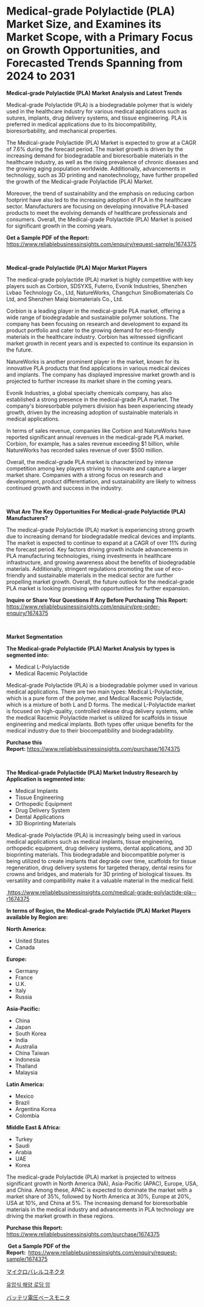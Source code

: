 <p><h1>Medical-grade Polylactide (PLA) Market Size, and Examines its Market Scope, with a Primary Focus on Growth Opportunities, and Forecasted Trends Spanning from 2024 to 2031</h1></p><p><strong>Medical-grade Polylactide (PLA) Market Analysis and Latest Trends</strong></p>
<p><p>Medical-grade Polylactide (PLA) is a biodegradable polymer that is widely used in the healthcare industry for various medical applications such as sutures, implants, drug delivery systems, and tissue engineering. PLA is preferred in medical applications due to its biocompatibility, bioresorbability, and mechanical properties.</p><p>The Medical-grade Polylactide (PLA) Market is expected to grow at a CAGR of 7.6% during the forecast period. The market growth is driven by the increasing demand for biodegradable and bioresorbable materials in the healthcare industry, as well as the rising prevalence of chronic diseases and the growing aging population worldwide. Additionally, advancements in technology, such as 3D printing and nanotechnology, have further propelled the growth of the Medical-grade Polylactide (PLA) Market.</p><p>Moreover, the trend of sustainability and the emphasis on reducing carbon footprint have also led to the increasing adoption of PLA in the healthcare sector. Manufacturers are focusing on developing innovative PLA-based products to meet the evolving demands of healthcare professionals and consumers. Overall, the Medical-grade Polylactide (PLA) Market is poised for significant growth in the coming years.</p></p>
<p><strong>Get a Sample PDF of the Report:&nbsp;</strong> <a href="https://www.reliablebusinessinsights.com/enquiry/request-sample/1674375">https://www.reliablebusinessinsights.com/enquiry/request-sample/1674375</a></p>
<p>&nbsp;</p>
<p><strong>Medical-grade Polylactide (PLA) Major Market Players</strong></p>
<p><p>The medical-grade polylactide (PLA) market is highly competitive with key players such as Corbion, SDSYXS, Futerro, Evonik Industries, Shenzhen Lvbao Technology Co., Ltd, NatureWorks, Changchun SinoBiomaterials Co Ltd, and Shenzhen Maiqi biomaterials Co., Ltd. </p><p>Corbion is a leading player in the medical-grade PLA market, offering a wide range of biodegradable and sustainable polymer solutions. The company has been focusing on research and development to expand its product portfolio and cater to the growing demand for eco-friendly materials in the healthcare industry. Corbion has witnessed significant market growth in recent years and is expected to continue its expansion in the future.</p><p>NatureWorks is another prominent player in the market, known for its innovative PLA products that find applications in various medical devices and implants. The company has displayed impressive market growth and is projected to further increase its market share in the coming years.</p><p>Evonik Industries, a global specialty chemicals company, has also established a strong presence in the medical-grade PLA market. The company's bioresorbable polymers division has been experiencing steady growth, driven by the increasing adoption of sustainable materials in medical applications.</p><p>In terms of sales revenue, companies like Corbion and NatureWorks have reported significant annual revenues in the medical-grade PLA market. Corbion, for example, has a sales revenue exceeding $1 billion, while NatureWorks has recorded sales revenue of over $500 million.</p><p>Overall, the medical-grade PLA market is characterized by intense competition among key players striving to innovate and capture a larger market share. Companies with a strong focus on research and development, product differentiation, and sustainability are likely to witness continued growth and success in the industry.</p></p>
<p>&nbsp;</p>
<p><strong>What Are The Key Opportunities For Medical-grade Polylactide (PLA) Manufacturers?</strong></p>
<p><p>The medical-grade Polylactide (PLA) market is experiencing strong growth due to increasing demand for biodegradable medical devices and implants. The market is expected to continue to expand at a CAGR of over 11% during the forecast period. Key factors driving growth include advancements in PLA manufacturing technologies, rising investments in healthcare infrastructure, and growing awareness about the benefits of biodegradable materials. Additionally, stringent regulations promoting the use of eco-friendly and sustainable materials in the medical sector are further propelling market growth. Overall, the future outlook for the medical-grade PLA market is looking promising with opportunities for further expansion.</p></p>
<p><strong>Inquire or Share Your Questions If Any Before Purchasing This Report:</strong> <a href="https://www.reliablebusinessinsights.com/enquiry/pre-order-enquiry/1674375">https://www.reliablebusinessinsights.com/enquiry/pre-order-enquiry/1674375</a></p>
<p>&nbsp;</p>
<p><strong>Market Segmentation</strong></p>
<p><strong>The Medical-grade Polylactide (PLA) Market Analysis by types is segmented into:</strong></p>
<p><ul><li>Medical L-Polylactide</li><li>Medical Racemic Polylactide</li></ul></p>
<p><p>Medical-grade Polylactide (PLA) is a biodegradable polymer used in various medical applications. There are two main types: Medical L-Polylactide, which is a pure form of the polymer, and Medical Racemic Polylactide, which is a mixture of both L and D forms. The medical L-Polylactide market is focused on high-quality, controlled release drug delivery systems, while the medical Racemic Polylactide market is utilized for scaffolds in tissue engineering and medical implants. Both types offer unique benefits for the medical industry due to their biocompatibility and biodegradability.</p></p>
<p><strong>Purchase this Report:&nbsp;</strong><a href="https://www.reliablebusinessinsights.com/purchase/1674375">https://www.reliablebusinessinsights.com/purchase/1674375</a></p>
<p>&nbsp;</p>
<p><strong>The Medical-grade Polylactide (PLA) Market Industry Research by Application is segmented into:</strong></p>
<p><ul><li>Medical Implants</li><li>Tissue Engineering</li><li>Orthopedic Equipment</li><li>Drug Delivery System</li><li>Dental Applications</li><li>3D Bioprinting Materials</li></ul></p>
<p><p>Medical-grade Polylactide (PLA) is increasingly being used in various medical applications such as medical implants, tissue engineering, orthopedic equipment, drug delivery systems, dental applications, and 3D bioprinting materials. This biodegradable and biocompatible polymer is being utilized to create implants that degrade over time, scaffolds for tissue regeneration, drug delivery systems for targeted therapy, dental resins for crowns and bridges, and materials for 3D printing of biological tissues. Its versatility and compatibility make it a valuable material in the medical field.</p></p>
<p><a href="https://www.reliablebusinessinsights.com/medical-grade-polylactide-pla--r1674375">&nbsp;https://www.reliablebusinessinsights.com/medical-grade-polylactide-pla--r1674375</a></p>
<p><strong>In terms of Region, the Medical-grade Polylactide (PLA) Market Players available by Region are:</strong></p>
<p>
    <p> <strong> North America: </strong>
        <ul>
            <li>United States</li>
            <li>Canada</li>
        </ul>
        </p> 
    <p> <strong> Europe: </strong>
        <ul>
            <li>Germany</li>
            <li>France</li>
            <li>U.K.</li>
            <li>Italy</li>
            <li>Russia</li>
        </ul>
        </p> 
    <p> <strong> Asia-Pacific: </strong>
        <ul>
            <li>China</li>
            <li>Japan</li>
            <li>South Korea</li>
            <li>India</li>
            <li>Australia</li>
            <li>China Taiwan</li>
            <li>Indonesia</li>
            <li>Thailand</li>
            <li>Malaysia</li>
        </ul>
        </p> 
    <p> <strong> Latin America: </strong>
        <ul>
            <li>Mexico</li>
            <li>Brazil</li>
            <li>Argentina Korea</li>
            <li>Colombia</li>
        </ul>
        </p> 
    <p> <strong> Middle East & Africa: </strong>
        <ul>
            <li>Turkey</li>
            <li>Saudi</li>
            <li>Arabia</li>
            <li>UAE</li>
            <li>Korea</li>
        </ul>
    </p>
    </p>
<p><p>The medical-grade Polylactide (PLA) market is projected to witness significant growth in North America (NA), Asia-Pacific (APAC), Europe, USA, and China. Among these, APAC is expected to dominate the market with a market share of 35%, followed by North America at 30%, Europe at 20%, USA at 10%, and China at 5%. The increasing demand for bioresorbable materials in the medical industry and advancements in PLA technology are driving the market growth in these regions.</p></p>
<p><strong>Purchase this Report: </strong><a href="https://www.reliablebusinessinsights.com/purchase/1674375">https://www.reliablebusinessinsights.com/purchase/1674375</a></p>
<p>&nbsp;<strong>Get a Sample PDF of the Report:&nbsp;&nbsp;</strong><a href="https://www.reliablebusinessinsights.com/enquiry/request-sample/1674375">https://www.reliablebusinessinsights.com/enquiry/request-sample/1674375</a></p>
<p><strong></strong></p>
<p><p><a href="https://github.com/leigh4852023/Market-Research-Report-List-1/blob/main/2930827106985.md">マイクロバレルコネクタ</a></p><p><a href="https://github.com/Nicolasrown5/Market-Research-Report-List-1/blob/main/3737639100914.md">유압식 해양 로딩 암</a></p><p><a href="https://github.com/SimeonBode1/Market-Research-Report-List-1/blob/main/6720186106986.md">バッテリ電圧ベースモニタ</a></p></p>